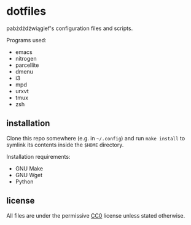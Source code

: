 dotfiles
========

pabżdźdźwiągief's configuration files and scripts.

Programs used:
- emacs
- nitrogen
- parcellite
- dmenu
- i3
- mpd
- urxvt
- tmux
- zsh

installation
------------

Clone this repo somewhere (e.g. in `~/.config`) and run `make install` to
symlink its contents inside the `$HOME` directory.

Installation requirements:
- GNU Make
- GNU Wget
- Python

license
-------

All files are under the permissive
[CC0](https://creativecommons.org/publicdomain/zero/1.0/) license unless
stated otherwise.
